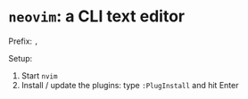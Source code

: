 # `neovim`: a CLI text editor

Prefix: `,`

Setup:
1. Start `nvim`
2. Install / update the plugins: type `:PlugInstall` and hit Enter

